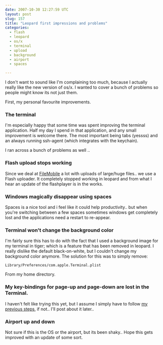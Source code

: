 ```yaml
---
date: 2007-10-30 12:27:59 UTC
layout: post
slug: 157
title: "Leopard first impressions and problems"
categories:
  - flash
  - leopard
  - os/x
  - terminal
  - upload
  - background
  - airport
  - spaces

---
```

<p>I don't want to sound like I'm complaining too much, because I actually really like the new version of os/x. I wanted to cover a bunch of problems so people might know its not just them.</p>

<p>First, my personal favourite improvements.</p>

<h3>The terminal</h3>

<p>I'm especially happy that some time was spent improving the terminal application. Half my day I spend in that application, and any small improvement is welcome there. The most important being tabs (yessss) and an always running ssh-agent (which integrates with the keychain).</p>

<p>I ran across a bunch of problems as well ..</p>

<h3>Flash upload stops working</h3>

<p>Since we deal at <a href="http://www.filemobile.net">FileMobile</a> a lot with uploads of large/huge files.. we use a Flash uploader. It completely stopped working in leopard and from what I hear an update of the flashplayer is in the works.</p>

<h3>Windows magically disappear using spaces</h3>

<p>Spaces is a nice tool and i feel like it could help productivity.. but when you're switching between a few spaces sometimes windows get completely lost and the applications need a restart to re-appear.</p>

<h3>Terminal won't change the background color</h3>

<p>I'm fairly sure this has to do with the fact that I used a background image for my terminal in tiger; which is a feature that has been removed in leopard. I really dislike the default black-on-white, but I couldn't change my background color anymore. The solution for this was to simply remove:</p>

```
Library/Preferences/com.apple.Terminal.plist
```

<p>From my home directory.</p>

<h3>My key-bindings for page-up and page-down are lost in the Terminal.</h3>

<p>I haven't felt like trying this yet, but I assume I simply have to follow <a href="http://www.rooftopsolutions.nl/article/112">my previous steps</a>, if not.. I'll post about it later..</p>

<h3>Airport up and down</h3>

<p>Not sure if this is the OS or the airport, but its been shaky.. Hope this gets improved with an update of some sort.</p>
